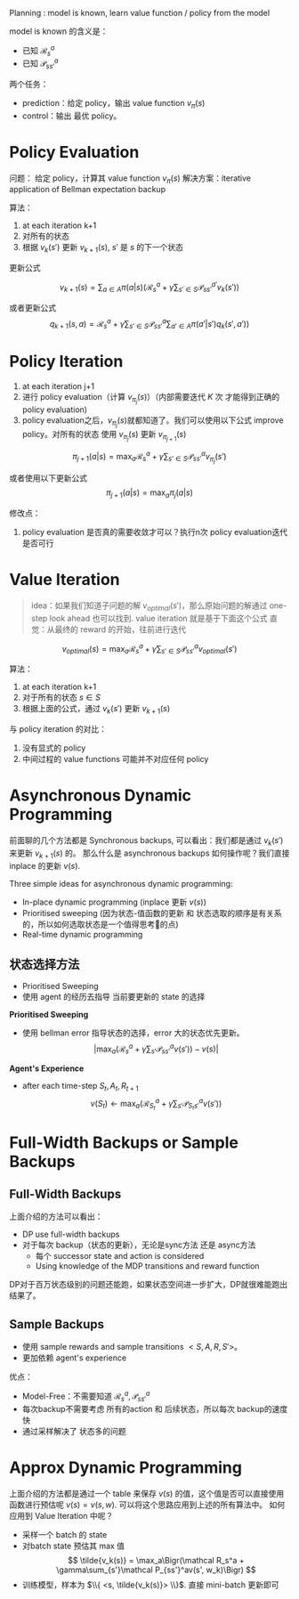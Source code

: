 Planning : model is known, learn value function / policy from the model

model is known 的含义是：

* 已知 $\mathcal R_s^a$
* 已知 $\mathcal P_{ss'}^a$

两个任务：

* prediction：给定 policy，输出 value function $v_\pi(s)$
* control：输出 最优 policy。

# Policy Evaluation

问题： 给定 policy，计算其 value function $v_\pi(s)$
解决方案：iterative application of Bellman expectation backup

算法：
1. at each iteration k+1
2. 对所有的状态
3. 根据 $v_k(s')$ 更新 $v_{k+1}(s)$, $s'$ 是 $s$ 的下一个状态

更新公式

$$
v_{k+1}(s) = \sum_{a \in A}\pi(a|s) \Bigr(  \mathcal R_s^a + \gamma\sum_{s' \in S} \mathcal P_{ss'}^{a'}v_k(s') \Bigr)
$$
 
或者更新公式
$$
q_{k+1}(s,a)=\mathcal R_s^a+\gamma\sum_{s'\in S}\mathcal P_{ss'}^a\sum_{a'\in A}\pi(a'|s')q_{k}(s',a'))
$$

# Policy Iteration

1. at each iteration j+1
1. 进行 policy evaluation（计算 $v_{\pi_j}(s)$）（内部需要迭代 $K$ 次 才能得到正确的 policy evaluation)
2. policy evaluation之后，$v_{\pi_j}(s)$就都知道了。我们可以使用以下公式 improve policy。对所有的状态 使用 $v_{\pi_j}(s)$ 更新 $v_{\pi_{j+1}}(s)$

$$
\pi_{j+1}(a|s) = \max_a \mathcal R_s^a + \gamma\sum_{s'\in S}\mathcal P_{ss'}^a v_{\pi_{j}}(s')
$$
 
或者使用以下更新公式
$$
\pi_{j+1}(a|s) = \max_a \pi_j(a|s)
$$

修改点：
1. policy evaluation 是否真的需要收敛才可以？执行n次 policy evaluation迭代是否可行


# Value Iteration
> idea：如果我们知道子问题的解 $v_{optimal}(s')$，那么原始问题的解通过 one-step look ahead 也可以找到.
> value iteration 就是基于下面这个公式
> 直觉：从最终的 reward 的开始，往前进行迭代

$$
v_{optimal}(s) = \max_a \mathcal R_s^a + \gamma \sum_{s' \in S} \mathcal P_{ss'}^a v_{optimal}(s')
$$

算法：
1. at each iteration k+1
2. 对于所有的状态 $s\in S$
3. 根据上面的公式，通过 $v_{k}(s')$ 更新 $v_{k+1}(s)$

与 policy iteration 的对比：
1. 没有显式的 policy
2. 中间过程的 value functions 可能并不对应任何 policy

# Asynchronous Dynamic Programming
前面聊的几个方法都是 Synchronous backups, 可以看出：我们都是通过 $v_k(s')$ 来更新 $v_{k+1}(s)$ 的。
那么什么是 asynchronous backups 如何操作呢？我们直接 inplace 的更新 $v(s)$.

Three simple ideas for asynchronous dynamic programming:
* In-place dynamic programming (inplace 更新 $v(s)$)
* Prioritised sweeping (因为状态-值函数的更新 和 状态选取的顺序是有关系的，所以如何选取状态是一个值得思考🤔的点)
* Real-time dynamic programming

## 状态选择方法
* Prioritised Sweeping
* 使用 agent 的经历去指导 当前要更新的 state 的选择

**Prioritised Sweeping**
* 使用 bellman error 指导状态的选择，error 大的状态优先更新。
$$
\Bigr | \max_a \Bigr (\mathcal R_s^a + \gamma\sum_{s'}\mathcal P_{ss'}^av(s') \Bigr )-v(s) \Bigr |
$$

**Agent's Experience**
* after each time-step $S_t, A_t, R_{t+1}$
$$
v(S_t) \leftarrow \max_a \Bigr( \mathcal R_{S_t}^a + \gamma\sum_{s'}\mathcal P_{S_ts'}^a v(s') \Bigr)
$$

# Full-Width Backups or Sample Backups

## Full-Width Backups
上面介绍的方法可以看出：
* DP use full-width backups
* 对于每次 backup（状态的更新），无论是sync方法 还是 async方法
    * 每个 successor state and action is considered
    * Using knowledge of the MDP transitions and reward function

DP对于百万状态级别的问题还能跑，如果状态空间进一步扩大，DP就很难能跑出结果了。

## Sample Backups
* 使用 sample rewards and sample transitions $<S,A,R,S'>$。
* 更加依赖 agent's experience

优点：
* Model-Free：不需要知道 $\mathcal R_s^a, \mathcal P_{ss'}^a$
* 每次backup不需要考虑 所有的action 和 后续状态，所以每次 backup的速度快
* 通过采样解决了 状态多的问题

# Approx Dynamic Programming
上面介绍的方法都是通过一个 table 来保存 $v(s)$ 的值，这个值是否可以直接使用函数进行预估呢 $v(s) = v(s, w)$. 可以将这个思路应用到上述的所有算法中。
如何应用到 Value Iteration 中呢？

* 采样一个 batch 的 state
* 对batch state 预估其 max 值
$$
\tilde{v_k(s)} = \max_a\Bigr(\mathcal R_s^a + \gamma\sum_{s'}\mathcal P_{ss'}^av(s', w_k)\Bigr)
$$
* 训练模型，样本为 $\\{ <s, \tilde{v_k(s)}> \\}$. 直接 mini-batch 更新即可
